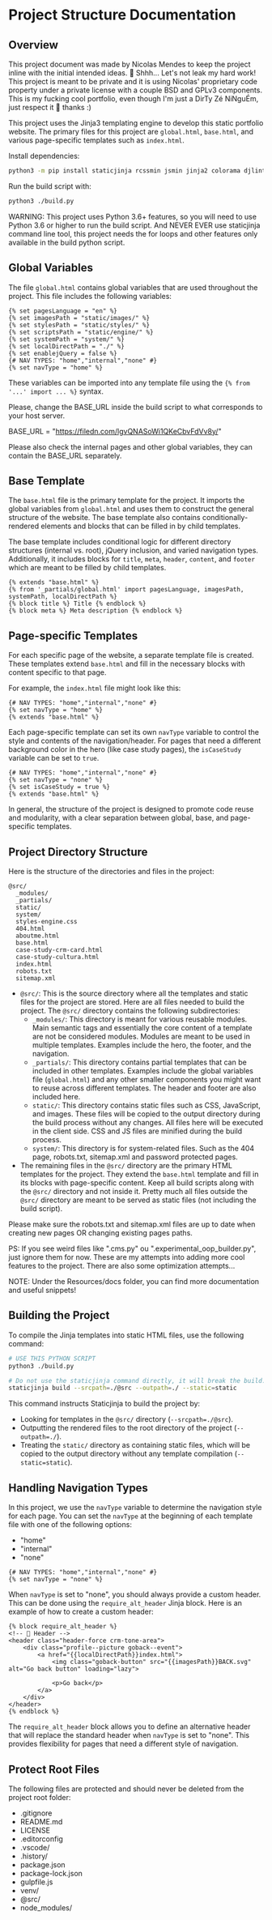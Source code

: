 # Project Structure Documentation

## Overview

This project document was made by Nicolas Mendes to keep the project inline with the initial intended ideas. 🤫 Shhh... Let's not leak my hard work! This project is meant to be private and it is using Nicolas' proprietary code property under a private license with a couple BSD and GPLv3 components. This is my fucking cool portfolio, even though I'm just a DirTy Zé NiNguÉm, just respect it 💩 thanks :)

This project uses the Jinja3 templating engine to develop this static portfolio website. The primary files for this project are `global.html`, `base.html`, and various page-specific templates such as `index.html`.

Install dependencies:

```bash
python3 -m pip install staticjinja rcssmin jsmin jinja2 colorama djlint htmlmin
```

Run the build script with:

```bash
python3 ./build.py
```

WARNING: This project uses Python 3.6+ features, so you will need to use Python 3.6 or higher to run the build script. And NEVER EVER use staticjinja command line tool, this project needs the for loops and other features only available in the build python script.

## Global Variables

The file `global.html` contains global variables that are used throughout the project. This file includes the following variables:

```jinja
{% set pagesLanguage = "en" %}
{% set imagesPath = "static/images/" %}
{% set stylesPath = "static/styles/" %}
{% set scriptsPath = "static/engine/" %}
{% set systemPath = "system/" %}
{% set localDirectPath = "./" %}
{% set enablejQuery = false %}
{# NAV TYPES: "home","internal","none" #}
{% set navType = "home" %}
```

These variables can be imported into any template file using the `{% from '...' import ... %}` syntax.

Please, change the BASE_URL inside the build script to what corresponds to your host server.

BASE_URL = "https://filedn.com/lgvQNASoWi1QKeCbvFdVv8y/"

Please also check the internal pages and other global variables, they can contain the BASE_URL separately.

## Base Template

The `base.html` file is the primary template for the project. It imports the global variables from `global.html` and uses them to construct the general structure of the website. The base template also contains conditionally-rendered elements and blocks that can be filled in by child templates.

The base template includes conditional logic for different directory structures (internal vs. root), jQuery inclusion, and varied navigation types. Additionally, it includes blocks for `title`, `meta`, `header`, `content`, and `footer` which are meant to be filled by child templates.

```jinja
{% extends "base.html" %}
{% from '_partials/global.html' import pagesLanguage, imagesPath, systemPath, localDirectPath %}
{% block title %} Title {% endblock %}
{% block meta %} Meta description {% endblock %}
```

## Page-specific Templates

For each specific page of the website, a separate template file is created. These templates extend `base.html` and fill in the necessary blocks with content specific to that page.

For example, the `index.html` file might look like this:

```jinja
{# NAV TYPES: "home","internal","none" #}
{% set navType = "home" %}
{% extends "base.html" %}
```

Each page-specific template can set its own `navType` variable to control the style and contents of the navigation/header. For pages that need a different background color in the hero (like case study pages), the `isCaseStudy` variable can be set to `true`.

```jinja
{# NAV TYPES: "home","internal","none" #}
{% set navType = "none" %}
{% set isCaseStudy = true %}
{% extends "base.html" %}
```

In general, the structure of the project is designed to promote code reuse and modularity, with a clear separation between global, base, and page-specific templates.

## Project Directory Structure

Here is the structure of the directories and files in the project:

```
@src/
  _modules/
  _partials/
  static/
  system/
  styles-engine.css
  404.html
  aboutme.html
  base.html
  case-study-crm-card.html
  case-study-cultura.html
  index.html
  robots.txt
  sitemap.xml
```

- `@src/`: This is the source directory where all the templates and static files for the project are stored. Here are all files needed to build the project. The `@src/` directory contains the following subdirectories:
  - `_modules/`: This directory is meant for various reusable modules. Main semantic tags and essentially the core content of a template are not be considered modules. Modules are meant to be used in multiple templates. Examples include the hero, the footer, and the navigation.
  - `_partials/`: This directory contains partial templates that can be included in other templates. Examples include the global variables file (`global.html`) and any other smaller components you might want to reuse across different templates. The header and footer are also included here.
  - `static/`: This directory contains static files such as CSS, JavaScript, and images. These files will be copied to the output directory during the build process without any changes. All files here will be executed in the client side. CSS and JS files are minified during the build process.
  - `system/`: This directory is for system-related files. Such as the 404 page, robots.txt, sitemap.xml and password protected pages.
- The remaining files in the `@src/` directory are the primary HTML templates for the project. They extend the `base.html` template and fill in its blocks with page-specific content. Keep all build scripts along with the `@src/` directory and not inside it. Pretty much all files outside the `@src/` directory are meant to be served as static files (not including the build script).

Please make sure the robots.txt and sitemap.xml files are up to date when creating new pages OR changing existing pages paths.

PS: If you see weird files like ".cms.py" ou ".experimental_oop_builder.py", just ignore them for now. These are my attempts into adding more cool features to the project. There are also some optimization attempts...

NOTE: Under the Resources/docs folder, you can find more documentation and useful snippets!

## Building the Project

To compile the Jinja templates into static HTML files, use the following command:

```bash
# USE THIS PYTHON SCRIPT
python3 ./build.py

# Do not use the staticjinja command directly, it will break the build.
staticjinja build --srcpath=./@src --outpath=./ --static=static
```

This command instructs Staticjinja to build the project by:

- Looking for templates in the `@src/` directory (`--srcpath=./@src`).
- Outputting the rendered files to the root directory of the project (`--outpath=./`).
- Treating the `static/` directory as containing static files, which will be copied to the output directory without any template compilation (`--static=static`).

## Handling Navigation Types

In this project, we use the `navType` variable to determine the navigation style for each page. You can set the `navType` at the beginning of each template file with one of the following options:

- "home"
- "internal"
- "none"

```jinja
{# NAV TYPES: "home","internal","none" #}
{% set navType = "none" %}
```

When `navType` is set to "none", you should always provide a custom header. This can be done using the `require_alt_header` Jinja block. Here is an example of how to create a custom header:

```jinja
{% block require_alt_header %}
<!-- 🤡 Header -->
<header class="header-force crm-tone-area">
    <div class="profile--picture goback--event">
        <a href="{{localDirectPath}}index.html">
            <img class="goback-button" src="{{imagesPath}}BACK.svg" alt="Go back button" loading="lazy">

            <p>Go back</p>
        </a>
    </div>
</header>
{% endblock %}
```

The `require_alt_header` block allows you to define an alternative header that will replace the standard header when `navType` is set to "none". This provides flexibility for pages that need a different style of navigation.

## Protect Root Files

The following files are protected and should never be deleted from the project root folder:

- .gitignore
- README.md
- LICENSE
- .editorconfig
- .vscode/
- .history/
- package.json
- package-lock.json
- gulpfile.js
- venv/
- @src/
- node_modules/
